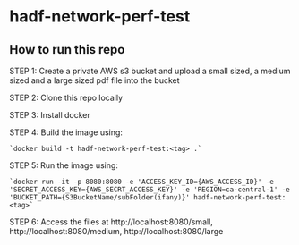 # hadf-network-perf-test

## How to run this repo

STEP 1: Create a private AWS s3 bucket and upload a small sized, a medium sized and a large sized pdf file into the bucket

STEP 2: Clone this repo locally

STEP 3: Install docker

STEP 4: Build the image using:

    `docker build -t hadf-network-perf-test:<tag> .`

STEP 5: Run the image using:

    `docker run -it -p 8080:8080 -e 'ACCESS_KEY_ID={AWS_ACCESS_ID}' -e 'SECRET_ACCESS_KEY={AWS_SECRT_ACCESS_KEY}' -e 'REGION=ca-central-1' -e 'BUCKET_PATH={S3BucketName/subFolder(ifany)}' hadf-network-perf-test:<tag>`

STEP 6: Access the files at http://localhost:8080/small, http://localhost:8080/medium, http://localhost:8080/large
    